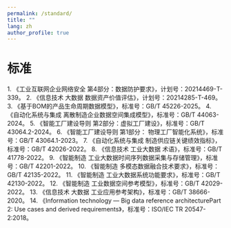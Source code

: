 ```yaml
---
permalink: /standard/
title: ""
lang: zh
author_profile: true
---
```


<div class="lang-zh">
  <h1>标准</h1>
</div>

<div class="lang-en" style="display:none;">
  <h1>Standards</h1>
</div>
1. 《工业互联网企业网络安全 第4部分：数据防护要求》，计划号：20214469-T-339。
2. 《信息技术 大数据 数据资产价值评估》，计划号：20214285-T-469。
3. 《基于BOM的产品生命周期数据模型》，标准号：GB/T 45226-2025。
4. 《自动化系统与集成 离散制造企业数据空间集成模型》，标准号：GB/T 44063-2024。
5. 《智能工厂建设导则 第2部分：虚拟工厂建设》，标准号：GB/T 43064.2-2024。
6. 《智能工厂建设导则 第1部分： 物理工厂智能化系统》，标准号：GB/T 43064.1-2023。
7. 《自动化系统与集成 制造供应链关键绩效指标》，标准号：GB/T 42026-2022。
8. 《信息技术 工业大数据 术语》，标准号：GB/T 41778-2022。
9. 《智能制造 工业大数据时间序列数据采集与存储管理》，标准号：GB/T 42201-2022。
10. 《智能制造 多模态数据融合技术要求》，标准号：GB/T 42135-2022。
11. 《智能制造 工业大数据系统功能要求》，标准号：GB/T 42130-2022。
12. 《智能制造 工业数据空间参考模型》，标准号：GB/T 42029-2022。
13. 《信息技术 大数据 工业应用参考架构》，标准号：GB/T 38666-2020。
14. 《Information technology — Big data reference architecturePart 2: Use cases and derived requirements》，标准号：ISO/IEC TR 20547-2:2018。
